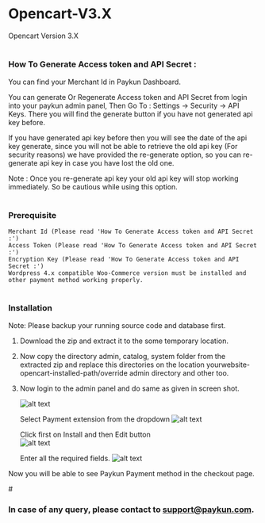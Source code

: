 # Opencart-V3.X
Opencart Version 3.X

# <h3>How To Generate Access token and API Secret :</h3>
You can find your Merchant Id in Paykun Dashboard.

You can generate Or Regenerate Access token and API Secret from login into your paykun admin panel, Then Go To : Settings -> Security -> API Keys. There you will find the generate button if you have not generated api key before.

If you have generated api key before then you will see the date of the api key generate, since you will not be able to retrieve the old api key (For security reasons) we have provided the re-generate option, so you can re-generate api key in case you have lost the old one.

Note : Once you re-generate api key your old api key will stop working immediately. So be cautious while using this option.

# <h3>Prerequisite</h3>
    Merchant Id (Please read 'How To Generate Access token and API Secret :')
    Access Token (Please read 'How To Generate Access token and API Secret :')
    Encryption Key (Please read 'How To Generate Access token and API Secret :')
    Wordpress 4.x compatible Woo-Commerce version must be installed and other payment method working properly.

# <h3>Installation</h3>
Note: Please backup your running source code and database first.
  1. Download the zip and extract it to the some temporary location.
  2. Now copy the directory admin, catalog, system folder from the extracted zip and replace this directories
     on the location yourwebsite-opencart-installed-path/override admin directory and other too.   
  3. Now login to the admin panel and do same as given in screen shot.
        
        ![alt text](https://github.com/paykun-code/Opencart-V3.X/blob/master/screenshots/Dashboard1.png)
        
        Select Payment extension from the dropdown
        ![alt text](https://github.com/paykun-code/Opencart-V3.X/blob/master/screenshots/Extensions-Payment-selection.png)
        
        Click first on Install and then Edit button  
        ![alt text](https://github.com/paykun-code/Opencart-V3.X/blob/master/screenshots/Extensions-installation-enter-credentials.png)
        
        Enter all the required fields.
        ![alt text](https://github.com/paykun-code/Opencart-V3.X/blob/master/screenshots/Extensions-Credentials-enter.png)
            
Now you will be able to see Paykun Payment method in the checkout page.

#<h3> In case of any query, please contact to support@paykun.com.</h3>  